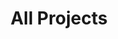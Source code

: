 ---
layout: projects.all
title: "All Projects"
permalink: /projects/all/
description: "A collection of all my games and projects that I've done.
		Learn each and every project I've released over the years and what I am working on now."

isMain: false
---